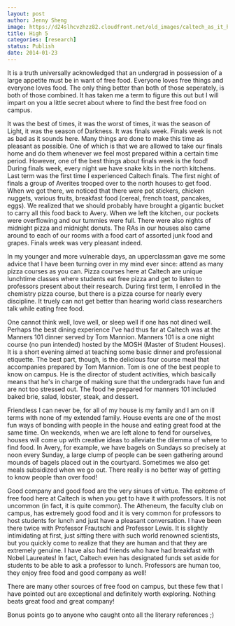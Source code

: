 ```yaml
---
layout: post
author: Jenny Sheng
image: https://d24slhcvzhzz82.cloudfront.net/old_images/caltech_as_it_happens/6a0105349b8251970b019b051d9d05970d.jpg
title: High 5
categories: [research]
status: Publish
date: 2014-01-23
---
```



It is a truth universally acknowledged that an undergrad in possession of a large appetite must be in want of free food. Everyone loves free things and everyone loves food. The only thing better than both of those seperately, is both of those combined. It has taken me a term to figure this out but I will impart on you a little secret about where to find the best free food on campus.

It was the best of times, it was the worst of times, it was the season of Light, it was the season of Darkness. It was finals week. Finals week is not as bad as it sounds here. Many things are done to make this time as pleasant as possible. One of which is that we are allowed to take our finals home and do them whenever we feel most prepared within a certain time period. However, one of the best things about finals week is the food! During finals week, every night we have snake kits in the north kitchens. Last term was the first time I experienced Caltech finals. The first night of finals a group of Averites trooped over to the north houses to get food. When we got there, we noticed that there were pot stickers, chicken nuggets, various fruits, breakfast food (cereal, french toast, pancakes, eggs). We realized that we should probably have brought a gigantic bucket to carry all this food back to Avery. When we left the kitchen, our pockets were overflowing and our tummies were full. There were also nights of midnight pizza and midnight donuts. The RAs in our houses also came around to each of our rooms with a food cart of assorted junk food and grapes. Finals week was very pleasant indeed.

In my younger and more vulnerable days, an upperclassman gave me some advice that I have been turning over in my mind ever since: attend as many pizza courses as you can. Pizza courses here at Caltech are unique lunchtime classes where students eat free pizza and get to listen to professors present about their research. During first term, I enrolled in the chemistry pizza course, but there is a pizza course for nearly every discipline. It truely can not get better than hearing world class researchers talk while eating free food.

One cannot think well, love well, or sleep well if one has not dined well. Perhaps the best dining experience I've had thus far at Caltech was at the Manners 101 dinner served by Tom Mannion. Manners 101 is a one night course (no pun intended) hosted by the MOSH (Master of Student Houses). It is a short evening aimed at teaching some basic dinner and professional etiquette. The best part, though, is the delicious four course meal that accompanies prepared by Tom Mannion. Tom is one of the best people to know on campus. He is the director of student activities, which basically means that he's in charge of making sure that the undergrads have fun and are not too stressed out. The food he prepared for manners 101 included baked brie, salad, lobster, steak, and dessert.

Friendless I can never be, for all of my house is my family and I am on ill terms with none of my extended family. House events are one of the most fun ways of bonding with people in the house and eating great food at the same time. On weekends, when we are left alone to fend for ourselves, houses will come up with creative ideas to alleviate the dilemma of where to find food. In Avery, for example, we have bagels on Sundays so precisely at noon every Sunday, a large clump of people can be seen gathering around mounds of bagels placed out in the courtyard. Sometimes we also get meals subsidized when we go out. There really is no better way of getting to know people than over food!

Good company and good food are the very sinues of virtue. The epitome of free food here at Caltech is when you get to have it with professors. It is not uncommon (in fact, it is quite common). The Atheneum, the faculty club on campus, has extremely good food and it is very common for professors to host students for lunch and just have a pleasant conversation. I have been there twice with Professor Frautschi and Professor Lewis. It is slightly intimidating at first, just sitting there with such world renowned scientists, but you quickly come to realize that they are human and that they are extremely genuine. I have also had friends who have had breakfast with Nobel Laureates! In fact, Caltech even has designated funds set aside for students to be able to ask a professor to lunch. Professors are human too, they enjoy free food and good company as well!

There are many other sources of free food on campus, but these few that I have pointed out are exceptional and definitely worth exploring. Nothing beats great food and great company!

Bonus points go to anyone who caught onto all the literary references ;)

